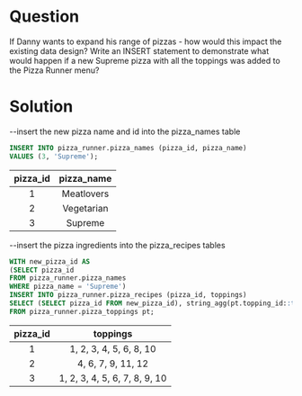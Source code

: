 # Question

If Danny wants to expand his range of pizzas - how would this impact the existing data design? 
Write an INSERT statement to demonstrate what would happen if a new Supreme pizza with all the toppings was added to the Pizza Runner menu?

# Solution
--insert the new pizza name and id into the pizza_names table

~~~sql
INSERT INTO pizza_runner.pizza_names (pizza_id, pizza_name)
VALUES (3, 'Supreme');
~~~
  pizza_id  | pizza_name
:----------:|:------------:
  1         | Meatlovers
  2         | Vegetarian
  3         | Supreme

--insert the pizza ingredients into the pizza_recipes tables

  ~~~sql
WITH new_pizza_id AS 
  (SELECT pizza_id
  FROM pizza_runner.pizza_names
  WHERE pizza_name = 'Supreme')
INSERT INTO pizza_runner.pizza_recipes (pizza_id, toppings)
SELECT (SELECT pizza_id FROM new_pizza_id), string_agg(pt.topping_id::text, ', ')
FROM pizza_runner.pizza_toppings pt;
~~~
  pizza_id  | toppings
:----------:|:-----------:
  1         | 1, 2, 3, 4, 5, 6, 8, 10
  2         | 4, 6, 7, 9, 11, 12
  3         | 1, 2, 3, 4, 5, 6, 7, 8, 9, 10
